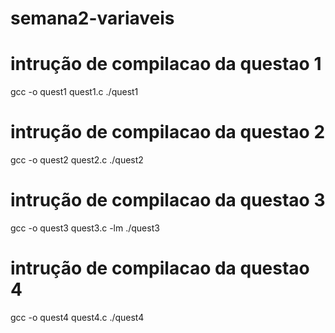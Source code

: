 # semana2-variaveis

# intrução de compilacao da questao 1
gcc -o quest1 quest1.c
./quest1

# intrução de compilacao da questao 2
gcc -o quest2 quest2.c
./quest2

# intrução de compilacao da questao 3
gcc -o quest3 quest3.c -lm
./quest3

# intrução de compilacao da questao 4
gcc -o quest4 quest4.c
./quest4
